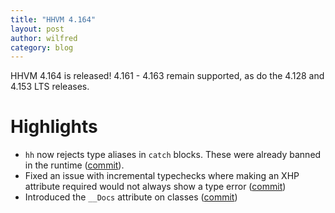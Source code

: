 ```yaml
---
title: "HHVM 4.164"
layout: post
author: wilfred
category: blog
---
```


HHVM 4.164 is released! 4.161 - 4.163 remain supported,
as do the 4.128 and 4.153 LTS releases.

# Highlights

- `hh` now rejects type aliases in `catch` blocks. These were already
  banned in the runtime
  ([commit](https://github.com/facebook/hhvm/commit/7fff3fda12e627be7fa18750677ea0f0ada8f172)).
- Fixed an issue with incremental typechecks where making an XHP
  attribute required would not always show a type error
  ([commit](https://github.com/facebook/hhvm/commit/59f6ba82d11ba1c6e0eb7867a04b96bc49581e5a))
- Introduced the `__Docs` attribute on classes
  ([commit](https://github.com/facebook/hhvm/commit/9e284df22eb12fbcb17e1dcf7e10ec632d17d607))
